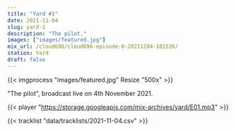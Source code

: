 ```yaml
---
title: "Yard #1"
date: 2021-11-04
slug: yard-1
description: "The pilot."
images: ["images/featured.jpg"]
mix_url: /cloud696/cloud696-episode-0-20211104-181536/
station: Yard
draft: false
---
```


{{< imgprocess "images/featured.jpg" Resize "500x" >}}

"The pilot", broadcast live on 4th November 2021.

{{< player "https://storage.googleapis.com/mix-archives/yard/E01.mp3" >}}

{{< tracklist "data/tracklists/2021-11-04.csv" >}}
